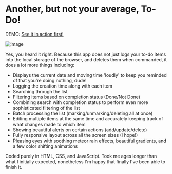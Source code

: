 # Another, but not your average, To-Do!

DEMO: [See it in action first!](https://shams-shimul.github.io/todo-html-css-js/)

![image](https://user-images.githubusercontent.com/65963238/216475946-922d3c6e-1fd4-4dee-9584-72ec56e75a04.png)


Yes, you heard it right. Because this app does not just logs your to-do items into the local storage of the browser, and deletes them when commanded, it does a lot more things including:

 - Displays the current date and moving time 'loudly' to keep you reminded of that you're doing nothing, dude!
 - Logging the creation time along with each item
 - Searching through the list
 - Filtering items based on completion status (Done/Not Done)
 - Combining search with completion status to perform even more sophisticated filtering of the list
 - Batch processing the list (marking/unmarking/deleting all at once)
 - Editing multiple items at the same time and accurately keeping track of what changes made to which item
 - Showing beautiful alerts on certain actions (add/update/delete)
 - Fully responsive layout across all the screen sizes (I hope!)
 - Pleasing eyes with soothing meteor rain effects, beautiful gradients, and a few color shifting animations

Coded purely in HTML, CSS, and JavaScript. Took me ages longer than what I initially expected, nonetheless I'm happy that finally I've been able to finish it.
